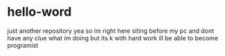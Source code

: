 # hello-word
just another repository
yea so im right here siting before my pc and dont have any clue what im doing but its k with hard work ill be able to become programist

